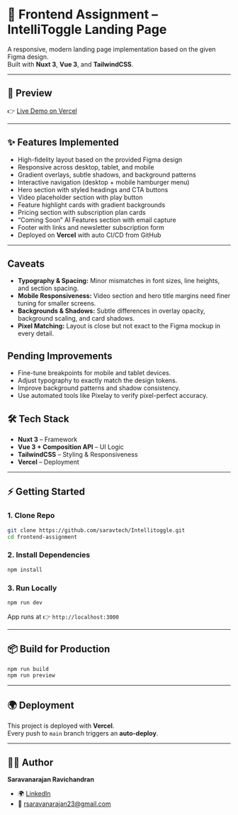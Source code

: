 # 🚀 Frontend Assignment – IntelliToggle Landing Page  

A responsive, modern landing page implementation based on the given Figma design.  
Built with **Nuxt 3**, **Vue 3**, and **TailwindCSS**.

---

## 📸 Preview  
👉 [Live Demo on Vercel](https://intellitoggle.vercel.app/)

---

## ✨ Features Implemented
- High-fidelity layout based on the provided Figma design
- Responsive across desktop, tablet, and mobile
- Gradient overlays, subtle shadows, and background patterns
- Interactive navigation (desktop + mobile hamburger menu)
- Hero section with styled headings and CTA buttons
- Video placeholder section with play button
- Feature highlight cards with gradient backgrounds
- Pricing section with subscription plan cards
- “Coming Soon” AI Features section with email capture
- Footer with links and newsletter subscription form
- Deployed on **Vercel** with auto CI/CD from GitHub

---

## Caveats
- **Typography & Spacing:** Minor mismatches in font sizes, line heights, and section spacing.  
- **Mobile Responsiveness:** Video section and hero title margins need finer tuning for smaller screens.  
- **Backgrounds & Shadows:** Subtle differences in overlay opacity, background scaling, and card shadows.  
- **Pixel Matching:** Layout is close but not exact to the Figma mockup in every detail.

## Pending Improvements
- Fine-tune breakpoints for mobile and tablet devices.  
- Adjust typography to exactly match the design tokens.  
- Improve background patterns and shadow consistency.  
- Use automated tools like Pixelay to verify pixel-perfect accuracy.

## 🛠 Tech Stack  
- **Nuxt 3** – Framework  
- **Vue 3 + Composition API** – UI Logic  
- **TailwindCSS** – Styling & Responsiveness  
- **Vercel** – Deployment  

---

## ⚡ Getting Started  

### 1. Clone Repo  
```bash
git clone https://github.com/saravtech/Intellitoggle.git
cd frontend-assignment
```

### 2. Install Dependencies  
```bash
npm install
```

### 3. Run Locally  
```bash
npm run dev
```
App runs at 👉 `http://localhost:3000`

---

## 📦 Build for Production  
```bash
npm run build
npm run preview
```

---

## 🌍 Deployment  
This project is deployed with **Vercel**.  
Every push to `main` branch triggers an **auto-deploy**.  

---

## 👨‍💻 Author  
**Saravanarajan Ravichandran**  
- 🌍 [LinkedIn](https://www.linkedin.com/in/saravanarajan-r/)  
- 📧 rsaravanarajan23@gmail.com  
